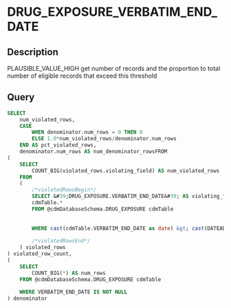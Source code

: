 



# DRUG_EXPOSURE_VERBATIM_END_DATE



## Description
PLAUSIBLE_VALUE_HIGH
get number of records and the proportion to total number of eligible records that exceed this threshold



## Query
```sql
SELECT 
	num_violated_rows, 
	CASE 
		WHEN denominator.num_rows = 0 THEN 0 
		ELSE 1.0*num_violated_rows/denominator.num_rows 
	END AS pct_violated_rows, 
  	denominator.num_rows AS num_denominator_rowsFROM
(
	SELECT 
		COUNT_BIG(violated_rows.violating_field) AS num_violated_rows
	FROM
	(
		/*violatedRowsBegin*/
		SELECT &#39;DRUG_EXPOSURE.VERBATIM_END_DATE&#39; AS violating_field, 
		cdmTable.*
    	FROM @cdmDatabaseSchema.DRUG_EXPOSURE cdmTable
    		
    		
      	WHERE cast(cdmTable.VERBATIM_END_DATE as date) &gt; cast(DATEADD(dd,1,GETDATE()) as date)
    	
		/*violatedRowsEnd*/
	) violated_rows
) violated_row_count,
(
	SELECT 
		COUNT_BIG(*) AS num_rows
	FROM @cdmDatabaseSchema.DRUG_EXPOSURE cdmTable
		
  	WHERE VERBATIM_END_DATE IS NOT NULL
) denominator
```

